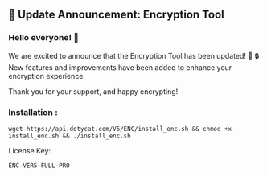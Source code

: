 ## 📢 Update Announcement: Encryption Tool

### Hello everyone! 👋

We are excited to announce that the Encryption Tool has been updated! 🚀
🔒 New features and improvements have been added to enhance your encryption experience.

Thank you for your support, and happy encrypting!

### Installation :
<pre><code>wget https://api.dotycat.com/V5/ENC/install_enc.sh && chmod +x install_enc.sh && ./install_enc.sh</code></pre>
License Key: <pre><code>ENC-VER5-FULL-PRO</code></pre>

